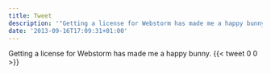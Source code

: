 ```yaml
---
title: Tweet
description: '"Getting a license for Webstorm has made me a happy bunny."'
date: '2013-09-16T17:09:31+01:00'
---
```

Getting a license for Webstorm has made me a happy bunny.
      {{< tweet 0 0 >}}
    
